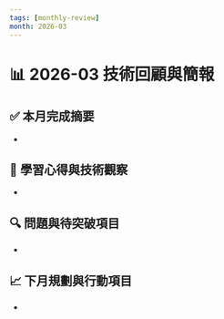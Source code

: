 ```yaml
---
tags: [monthly-review]
month: 2026-03
---
```


# 📊 2026-03 技術回顧與簡報

## ✅ 本月完成摘要

- 

## 🧠 學習心得與技術觀察

- 

## 🔍 問題與待突破項目

- 

## 📈 下月規劃與行動項目

- 
